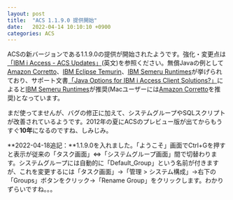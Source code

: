 ```yaml
---
layout: post
title:  "ACS 1.1.9.0 提供開始"
date:   2022-04-14 10:10:10 +0900
categories: ACS
---
```

ACSの新バージョンである1.1.9.0の提供が開始されたようです。強化・変更点は[「IBM i Access - ACS Updates」](https://www.ibm.com/support/pages/ibm-i-access-acs-updates)(英文)を参照ください。無償Javaの例として[Amazon Corretto](https://aws.amazon.com/jp/corretto/)、[IBM Eclipse Temurin](https://adoptium.net/temurin/releases/?version=11)、[IBM Semeru Runtimes](https://developer.ibm.com/languages/java/semeru-runtimes/downloads/)が挙げられており、サポート文書[「Java Options for IBM i Access Client Solutions?」](https://www.ibm.com/support/pages/java-options-ibm-i-access-client-solutions)によると[IBM Semeru Runtimes](https://developer.ibm.com/languages/java/semeru-runtimes/downloads/)が推奨(Macユーザーには[Amazon Corretto](https://aws.amazon.com/jp/corretto/)を推奨)となっています。

まだ使ってませんが、バグの修正に加えて、システムグループやSQLスクリプトが改善されているようです。2012年の夏にACSのプレビュー版が出てからもうすぐ**10年**になるのですね、しみじみ。

**2022-04-18追記：**1.1.9.0を入れました。「ようこそ」画面でCtrl+Gを押すと表示が従来の「タスク画面」⇔「システムグループ画面」間で切替わります。システムグループには自動的に「Default_Group」という名前が付きますが、これを変更するには「タスク画面」→「管理 > システム構成」→右下の「Groups」ボタンをクリック→「Rename Group」をクリックします。わかりずらいですね。。。
